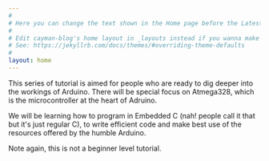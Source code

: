 ```yaml
---
#
# Here you can change the text shown in the Home page before the Latest Posts section.
#
# Edit cayman-blog's home layout in _layouts instead if you wanna make some changes
# See: https://jekyllrb.com/docs/themes/#overriding-theme-defaults
#
layout: home
---
```


This series of tutorial is aimed for people who are ready to dig deeper into the workings of Arduino. There will be special focus on Atmega328, which is the microcontroller at the heart of Adruino. 

We will be learning how to program in Embedded C (nah! people call it that but it's just regular C), to write efficient code and make best use of the resources offered by the humble Arduino.

Note again, this is not a beginner level tutorial.